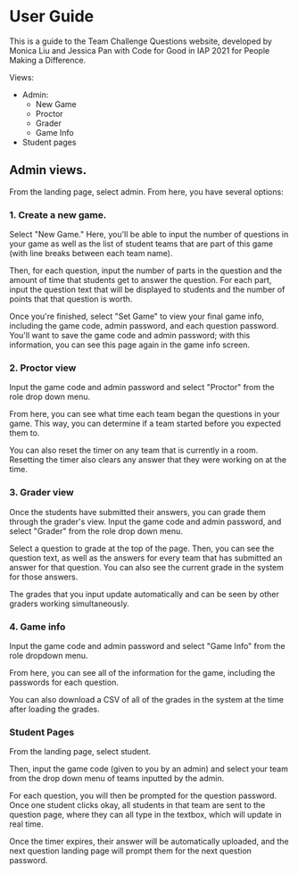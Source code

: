 # User Guide

This is a guide to the Team Challenge Questions website, developed by Monica Liu and Jessica Pan with Code for Good in IAP 2021 for People Making a Difference.

Views:

- Admin:
  - New Game
  - Proctor
  - Grader
  - Game Info
- Student pages

## Admin views.

From the landing page, select admin. From here, you have several options:

### 1. Create a new game.

Select "New Game." Here, you'll be able to input the number of questions in your game as well as the list of student teams that are part of this game (with line breaks between each team name).

Then, for each question, input the number of parts in the question and the amount of time that students get to answer the question. For each part, input the question text that will be displayed to students and the number of points that that question is worth.

Once you're finished, select "Set Game" to view your final game info, including the game code, admin password, and each question password. You'll want to save the game code and admin password; with this information, you can see this page again in the game info screen.

### 2. Proctor view

Input the game code and admin password and select "Proctor" from the role drop down menu.

From here, you can see what time each team began the questions in your game. This way, you can determine if a team started before you expected them to.

You can also reset the timer on any team that is currently in a room. Resetting the timer also clears any answer that they were working on at the time.

### 3. Grader view

Once the students have submitted their answers, you can grade them through the grader's view. Input the game code and admin password, and select "Grader" from the role drop down menu.

Select a question to grade at the top of the page. Then, you can see the question text, as well as the answers for every team that has submitted an answer for that question. You can also see the current grade in the system for those answers.

The grades that you input update automatically and can be seen by other graders working simultaneously.

### 4. Game info

Input the game code and admin password and select "Game Info" from the role dropdown menu.

From here, you can see all of the information for the game, including the passwords for each question.

You can also download a CSV of all of the grades in the system at the time after loading the grades.

### Student Pages

From the landing page, select student.

Then, input the game code (given to you by an admin) and select your team from the drop down menu of teams inputted by the admin.

For each question, you will then be prompted for the question password. Once one student clicks okay, all students in that team are sent to the question page, where they can all type in the textbox, which will update in real time.

Once the timer expires, their answer will be automatically uploaded, and the next question landing page will prompt them for the next question password.
